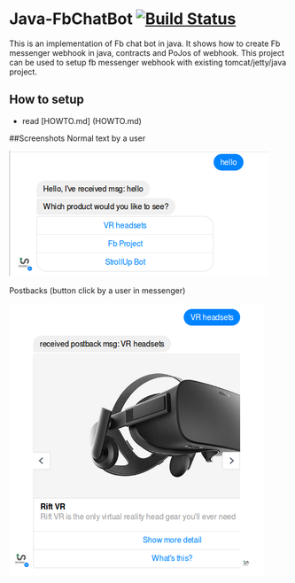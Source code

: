 # Java-FbChatBot         [![Build Status](https://api.travis-ci.org/thekosmix/Java-FbChatBot.png)](http://travis-ci.org/thekosmix/Java-FbChatBot)
This is an implementation of Fb chat bot in java. It shows how to create Fb messenger webhook in java, contracts and PoJos of webhook. This project can be used to setup fb messenger webhook with existing tomcat/jetty/java project.

## How to setup
 - read [HOWTO.md] (HOWTO.md)

##Screenshots
Normal text by a user

  ![Normal text](screenshots/msg_text.png)
  
Postbacks (button click by a user in messenger)

  ![PostBacks](screenshots/msg_postback.png)
